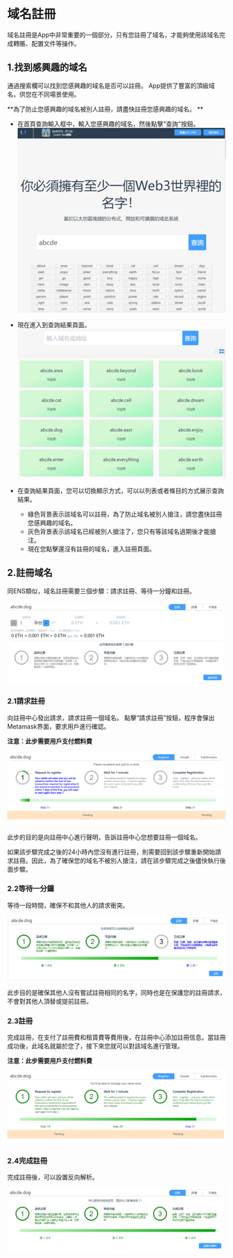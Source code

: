 # 域名註冊

域名註冊是App中非常重要的一個部分，只有您註冊了域名，才能夠使用該域名完成轉賬、配置文件等操作。

## 1.找到感興趣的域名

通過搜索欄可以找到您感興趣的域名是否可以註冊。 App提供了豐富的頂級域名，供您在不同場景使用。

**為了防止您感興趣的域名被別人註冊，請盡快註冊您感興趣的域名。 **

- 在首頁查詢輸入框中，輸入您感興趣的域名，然後點擊"查詢"按鈕。
![alt 屬性文本](../../.vuepress/public/images/search/hk/search_0.png)

- 現在進入到查詢結果頁面。
 ![alt 屬性文本](../../.vuepress/public/images/search/hk/search_1.png)

- 在查詢結果頁面，您可以切換顯示方式，可以以列表或者條目的方式展示查詢結果。
  - 綠色背景表示該域名可以註冊，為了防止域名被別人搶注，請您盡快註冊您感興趣的域名。
  - 灰色背景表示該域名已經被別人搶注了，您只有等該域名過期後才能搶注。
  - 現在您點擊還沒有註冊的域名，進入註冊頁面。

## 2.註冊域名

同ENS類似，域名註冊需要三個步驟：請求註冊、等待一分鐘和註冊。

![alt 屬性文本](../../.vuepress/public/images/register/hk/register_0.png)

### 2.1請求註冊

向註冊中心發出請求，請求註冊一個域名。
點擊“請求註冊”按鈕，程序會彈出Metamask界面，要求用戶進行確認。

**注意：此步需要用戶支付燃料費**

![alt 屬性文本](../../.vuepress/public/images/register/hk/register_1.png)

此步的目的是向註冊中心進行聲明，告訴註冊中心您想要註冊一個域名。

如果該步驟完成之後的24小時內您沒有進行註冊，則需要回到該步驟重新開始請求註冊。因此，為了確保您的域名不被別人搶注，請在該步驟完成之後儘快執行後面步驟。

### 2.2等待一分鐘

等待一段時間，確保不和其他人的請求衝突。

![alt 屬性文本](../../.vuepress/public/images/register/hk/register_2.png)

此步目的是確保其他人沒有嘗試註冊相同的名字，同時也是在保護您的註冊請求，不會對其他人頂替或提前註冊。

### 2.3註冊

完成註冊，在支付了註冊費和租賃費等費用後，在註冊中心添加註冊信息。當註冊成功後，此域名就屬於您了，接下來您就可以對該域名進行管理。

**注意：此步需要用戶支付燃料費**

![alt 屬性文本](../../.vuepress/public/images/register/hk/register_3.png)

### 2.4完成註冊

完成註冊後，可以設置反向解析。

![alt 屬性文本](../../.vuepress/public/images/register/hk/register_4.png)